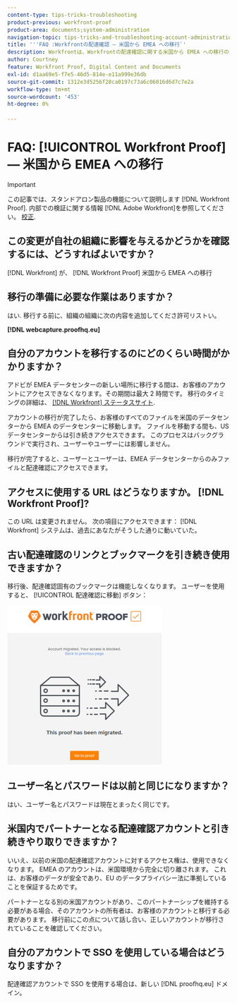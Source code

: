 ```yaml
---
content-type: tips-tricks-troubleshooting
product-previous: workfront-proof
product-area: documents;system-administration
navigation-topic: tips-tricks-and-troubleshooting-account-administration-workfront-proof
title: '''FAQ :Workfrontの配達確認 — 米国から EMEA への移行`'
description: Workfrontは、Workfrontの配達確認に関する米国から EMEA への移行の影響を受けるすべての組織に直接連絡しています。
author: Courtney
feature: Workfront Proof, Digital Content and Documents
exl-id: d1aa69e5-f7e5-46d5-814e-e11a999e36db
source-git-commit: 1312e3d5256f28ca0197c73a6c06016d6d7c7e2a
workflow-type: tm+mt
source-wordcount: '453'
ht-degree: 0%

---
```


# FAQ: [!UICONTROL Workfront Proof]  — 米国から EMEA への移行

>[!IMPORTANT]
>
>この記事では、スタンドアロン製品の機能について説明します [!DNL Workfront Proof]. 内部での検証に関する情報 [!DNL Adobe Workfront]を参照してください。 [校正](../../../review-and-approve-work/proofing/proofing.md).

## この変更が自社の組織に影響を与えるかどうかを確認するには、どうすればよいですか？

[!DNL Workfront] が、 [!DNL Workfront Proof] 米国から EMEA への移行

## 移行の準備に必要な作業はありますか？

はい. 移行する前に、組織の組織に次の内容を追加してくださ許可リストい。

**[!DNL webcapture.proofhq.eu]**

## 自分のアカウントを移行するのにどのくらい時間がかかりますか？

アドビが EMEA データセンターの新しい場所に移行する間は、お客様のアカウントにアクセスできなくなります。その期間は最大 2 時間です。 移行のタイミングの詳細は、 [[!DNL Workfront] ステータスサイト](http://status.workfront.com/).

アカウントの移行が完了したら、お客様のすべてのファイルを米国のデータセンターから EMEA のデータセンターに移動します。 ファイルを移動する間も、US データセンターからは引き続きアクセスできます。 このプロセスはバックグラウンドで実行され、ユーザーやユーザーには影響しません。

移行が完了すると、ユーザーとユーザーは、EMEA データセンターからのみファイルと配達確認にアクセスできます。

## アクセスに使用する URL はどうなりますか。 [!DNL Workfront Proof]?

この URL は変更されません。 次の項目にアクセスできます： [!DNL Workfront] システムは、過去にあなたがそうした通りに動いていた。

## 古い配達確認のリンクとブックマークを引き続き使用できますか？

移行後、配達確認固有のブックマークは機能しなくなります。 ユーザーを使用すると、 [!UICONTROL 配達確認に移動] ボタン：

![This_proof_has_been_migrated.png](assets/this-proof-has-been-migrated-350x361.png)

## ユーザー名とパスワードは以前と同じになりますか？

はい、ユーザー名とパスワードは現在とまったく同じです。

## 米国内でパートナーとなる配達確認アカウントと引き続きやり取りできますか？

いいえ、以前の米国の配達確認アカウントに対するアクセス権は、使用できなくなります。 EMEA のアカウントは、米国環境から完全に切り離されます。 これは、お客様のデータが安全であり、EU のデータプライバシー法に準拠していることを保証するためです。

パートナーとなる別の米国アカウントがあり、このパートナーシップを維持する必要がある場合、そのアカウントの所有者は、お客様のアカウントと移行する必要があります。 移行前にこの点について話し合い、正しいアカウントが移行されていることを確認してください。

## 自分のアカウントで SSO を使用している場合はどうなりますか？

配達確認アカウントで SSO を使用する場合は、新しい [!DNL proofhq.eu] ドメイン。
